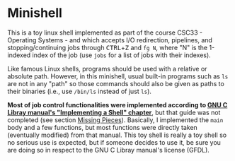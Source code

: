 # Minishell

This is a toy linux shell implemented as part of the course CSC33 - Operating Systems - and which accepts I/O redirection, pipelines, and stopping/continuing jobs through <kbd>CTRL</kbd>+<kbd>Z</kbd> and ``fg N``, where "N" is the 1-indexed index of the job (use ``jobs`` for a list of jobs with their indexes).

Like famous Linux shells, programs should be used with a relative or absolute path. However, in this minishell, usual built-in programs such as ``ls`` are not in any "path" so those commands should also be given as paths to their binaries (i.e., use ``/bin/ls`` instead of just ``ls``).

**Most of job control functionalities were implemented according to [GNU C Libray manual's "Implementing a Shell" chapter](https://www.gnu.org/software/libc/manual/html_node/Implementing-a-Shell.html)**, but that guide was not completed (see section [Missing Pieces](https://www.gnu.org/software/libc/manual/html_node/Missing-Pieces.html)). Basically, I implemented the ``main`` body and a few functions, but most functions were directly taken (eventually modified) from that manual. This toy shell is really a toy shell so no serious use is expected, but if someone decides to use it, be sure you are doing so in respect to the GNU C Libray manual's license (GFDL).

